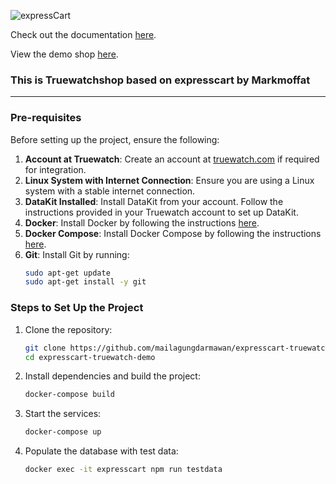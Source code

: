 ![expressCart](https://raw.githubusercontent.com/mrvautin/expressCart/master/public/images/logo.png)

Check out the documentation [here](https://github.com/mrvautin/expressCart/wiki).

View the demo shop [here](https://expresscart-demo.markmoffat.com/).

### This is Truewatchshop based on expresscart by Markmoffat

---

### Pre-requisites

Before setting up the project, ensure the following:

1. **Account at Truewatch**: Create an account at [truewatch.com](https://truewatch.com) if required for integration.
2. **Linux System with Internet Connection**: Ensure you are using a Linux system with a stable internet connection.
3. **DataKit Installed**: Install DataKit from your account. Follow the instructions provided in your Truewatch account to set up DataKit.
4. **Docker**: Install Docker by following the instructions [here](https://docs.docker.com/get-docker/).
5. **Docker Compose**: Install Docker Compose by following the instructions [here](https://docs.docker.com/compose/install/).
6. **Git**: Install Git by running:
   ```bash
   sudo apt-get update
   sudo apt-get install -y git
   ```
### Steps to Set Up the Project

1. Clone the repository:
   ```bash
   git clone https://github.com/mailagungdarmawan/expresscart-truewatch-demo.git
   cd expresscart-truewatch-demo
   ```
2. Install dependencies and build the project:
   ```bash
   docker-compose build
   ```
3. Start the services:
   ```bash
   docker-compose up
   ```
4. Populate the database with test data:
   ```bash
   docker exec -it expresscart npm run testdata
   ```